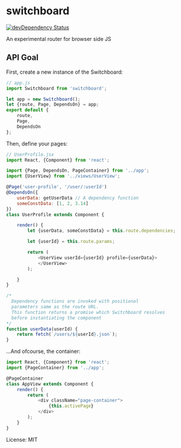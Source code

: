 # switchboard
[![devDependency Status](https://david-dm.org/ameyms/switchboard/dev-status.svg)](https://david-dm.org/ameyms/switchboard#info=devDependencies)

An experimental router for browser side JS

## API Goal

First, create a new instance of the Switchboard:

```js
// app.js
import Switchboard from 'switchboard';

let app = new Switchboard();
let {route, Page, DependsOn} = app;
export default {
    route,
    Page,
    DependsOn
};

```
Then, define your pages:
```js
// UserProfile.jsx
import React, {Component} from 'react';

import {Page, DependsOn, PageContainer} from '../app';
import {UserView} from '../views/UserView';

@Page('user-profile', '/user/:userId')
@DependsOn({
    userData: getUserData // A dependency function
    someConstData: [1, 2, 3.14]
})
class UserProfile extends Component {

    render() {
        let {userData, someConstData} = this.route.dependencies;

        let {userId} = this.route.params;

        return (
            <UserView userId={userId} profile={userData}>
            </UserView>
        );

    }
}

/*
  Dependency functions are invoked with positional
  parameters same as the route URL.
  This function returns a promise which Switchboard resolves
  before instantiating the component
*/
function userData(userId) {
    return fetch(`/users/${userId}.json`);
}

```

...And ofcourse, the container:

```js
import React, {Component} from 'react';
import {PageContainer} from '../app';

@PageContainer
class AppView extends Component {
    render() {
        return (
            <div className="page-container">
                {this.activePage}
            </div>
        );
    }
}
```
License: MIT
